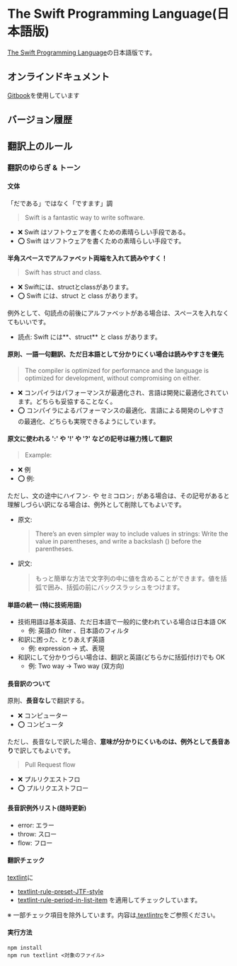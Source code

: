 # The Swift Programming Language\(日本語版\)

[The Swift Programming Language](https://docs.swift.org/swift-book/)の日本語版です。

## オンラインドキュメント

[Gitbook](https://www.gitbook.com)を使用しています

## バージョン履歴

## 翻訳上のルール

### 翻訳のゆらぎ & トーン

#### **文体**

「だである」ではなく「ですます」調

> Swift is a fantastic way to write software.

* ❌ Swift はソフトウェアを書くための素晴らしい手段である。
* ⭕️ Swift はソフトウェアを書くための素晴らしい手段です。

**半角スペースでアルファベット両端を入れて読みやすく！**

> Swift has struct and class.

* ❌ Swiftには、structとclassがあります。
* ⭕️ Swift には、struct と class があります。

例外として、句読点の前後にアルファベットがある場合は、スペースを入れなくてもいいです。

* 読点: Swift には**、struct** と class があります。

#### **原則、一語一句翻訳、ただ日本語として分かりにくい場合は読みやすさを優先**

> The compiler is optimized for performance and the language is optimized for development, without compromising on either.

* ❌ コンパイラはパフォーマンスが最適化され、言語は開発に最適化されています。どちらも妥協することなく。
* ⭕️ コンパイラによるパフォーマンスの最適化、言語による開発のしやすさの最適化、どちらも実現できるようにしています。

#### **原文に使われる ':' や '!' や '?' などの記号は極力残して翻訳**

> Example:

* ❌ 例
* ⭕️ 例:

ただし、文の途中にハイフン`-` や セミコロン`;` がある場合は、その記号があると理解しづらい訳になる場合は、例外として削除してもよいです。

* 原文:

  > There’s an even simpler way to include values in strings: Write the value in parentheses, and write a backslash \(\) before the parentheses.

* 訳文:

  > もっと簡単な方法で文字列の中に値を含めることができます。値を括弧で囲み、括弧の前にバックスラッシュをつけます。

#### **単語の統一 \(特に技術用語\)**

* 技術用語は基本英語、ただ日本語で一般的に使われている場合は日本語 OK
  * 例: 英語の filter 、日本語のフィルタ
* 和訳に困った、とりあえず英語
  * 例: expression -&gt; 式、表現
* 和訳にして分かりづらい場合は、翻訳と英語\(どちらかに括弧付け\)でも OK
  * 例: Two way -&gt; Two way \(双方向\)

#### **長音訳のついて**

原則、**長音なし**で翻訳する。

* ❌ コンピューター
* ⭕️ コンピュータ

ただし、長音なしで訳した場合、**意味が分かりにくいものは、例外として長音あり**で訳してもよいです。

> Pull Request flow

* ❌ プルリクエストフロ
* ⭕️ プルリクエストフロー

#### **長音訳例外リスト\(随時更新\)**

* error: エラー
* throw: スロー
* flow: フロー

#### 翻訳チェック

[textlint](https://github.com/textlint/textlint)に
- [textlint-rule-preset-JTF-style](https://github.com/textlint-ja/textlint-rule-preset-JTF-style)
- [textlint-rule-period-in-list-item](https://github.com/textlint-rule/textlint-rule-period-in-list-item)
を適用してチェックしています。

※ 一部チェック項目を除外しています。内容は[.textlintrc](https://github.com/stzn/the-swift-programming-language-jp/blob/master/.textlintrc)をご参照ください。

#### **実行方法**

```text
npm install
npm run textlint <対象のファイル>
```
